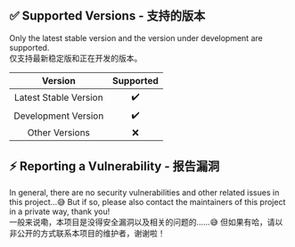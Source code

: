 ✅ Supported Versions - 支持的版本
----------------------------------

Only the latest stable version and the version under development are supported.  
仅支持最新稳定版和正在开发的版本。

|        Version        | Supported |
| :-------------------: | :-------: |
| Latest Stable Version |     ✔️     |
|  Development Version  |     ✔️     |
|    Other Versions     |     ❌     |

⚡ Reporting a Vulnerability - 报告漏洞
---------------------------------------

In general, there are no security vulnerabilities and other related issues in this project...😅 But if so, please also contact the maintainers of this project in a private way, thank you!  
一般来说嘞，本项目是没得安全漏洞以及相关的问题的……😅 但如果有哈，请以非公开的方式联系本项目的维护者，谢谢啦！